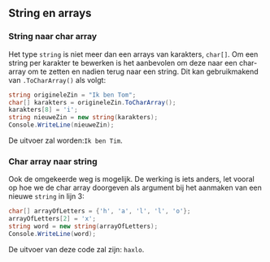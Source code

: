 ## String en arrays

### String naar char array

Het type ``string`` is niet meer dan een arrays van karakters, ``char[]``. Om een string per karakter te bewerken is het aanbevolen om deze naar een char-array om te zetten en nadien terug naar een string. Dit kan gebruikmakend van ``.ToCharArray()`` als volgt:

```csharp
string origineleZin = "Ik ben Tom";
char[] karakters = origineleZin.ToCharArray();
karakters[8] = 'i';
string nieuweZin = new string(karakters);
Console.WriteLine(nieuweZin);
```

De uitvoer zal worden:``Ik ben Tim``.

### Char array naar string

Ook de omgekeerde weg is mogelijk.  De werking is iets anders, let vooral op hoe we de char array doorgeven als argument bij het aanmaken van een nieuwe ``string`` in lijn 3:

```csharp
char[] arrayOfLetters = {'h', 'a', 'l', 'l', 'o'};
arrayOfLetters[2] = 'x';
string word = new string(arrayOfLetters);
Console.WriteLine(word);
```

De uitvoer van deze code zal zijn: ``haxlo``.
